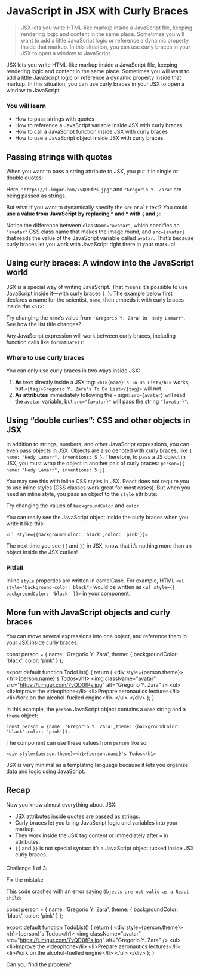 # JavaScript in JSX with Curly Braces

> JSX lets you write HTML-like markup inside a JavaScript file, keeping rendering logic and content in the same place. Sometimes you will want to add a little JavaScript logic or reference a dynamic property inside that markup. In this situation, you can use curly braces in your JSX to open a window to JavaScript.



JSX lets you write HTML-like markup inside a JavaScript file, keeping rendering logic and content in the same place. Sometimes you will want to add a little JavaScript logic or reference a dynamic property inside that markup. In this situation, you can use curly braces in your JSX to open a window to JavaScript.

### You will learn

*   How to pass strings with quotes
*   How to reference a JavaScript variable inside JSX with curly braces
*   How to call a JavaScript function inside JSX with curly braces
*   How to use a JavaScript object inside JSX with curly braces

## Passing strings with quotes[](#passing-strings-with-quotes "Link for Passing strings with quotes")

When you want to pass a string attribute to JSX, you put it in single or double quotes:

Here, `"https://i.imgur.com/7vQD0fPs.jpg"` and `"Gregorio Y. Zara"` are being passed as strings.

But what if you want to dynamically specify the `src` or `alt` text? You could **use a value from JavaScript by replacing `"` and `"` with `{` and `}`**:

Notice the difference between `className="avatar"`, which specifies an `"avatar"` CSS class name that makes the image round, and `src={avatar}` that reads the value of the JavaScript variable called `avatar`. That’s because curly braces let you work with JavaScript right there in your markup!

## Using curly braces: A window into the JavaScript world[](#using-curly-braces-a-window-into-the-javascript-world "Link for Using curly braces: A window into the JavaScript world")

JSX is a special way of writing JavaScript. That means it’s possible to use JavaScript inside it—with curly braces `{ }`. The example below first declares a name for the scientist, `name`, then embeds it with curly braces inside the `<h1>`:

Try changing the `name`’s value from `'Gregorio Y. Zara'` to `'Hedy Lamarr'`. See how the list title changes?

Any JavaScript expression will work between curly braces, including function calls like `formatDate()`:

### Where to use curly braces[](#where-to-use-curly-braces "Link for Where to use curly braces")

You can only use curly braces in two ways inside JSX:

1.  **As text** directly inside a JSX tag: `<h1>{name}'s To Do List</h1>` works, but `<{tag}>Gregorio Y. Zara's To Do List</{tag}>` will not.
2.  **As attributes** immediately following the `=` sign: `src={avatar}` will read the `avatar` variable, but `src="{avatar}"` will pass the string `"{avatar}"`.

## Using “double curlies”: CSS and other objects in JSX[](#using-double-curlies-css-and-other-objects-in-jsx "Link for Using “double curlies”: CSS and other objects in JSX")

In addition to strings, numbers, and other JavaScript expressions, you can even pass objects in JSX. Objects are also denoted with curly braces, like `{ name: "Hedy Lamarr", inventions: 5 }`. Therefore, to pass a JS object in JSX, you must wrap the object in another pair of curly braces: `person={{ name: "Hedy Lamarr", inventions: 5 }}`.

You may see this with inline CSS styles in JSX. React does not require you to use inline styles (CSS classes work great for most cases). But when you need an inline style, you pass an object to the `style` attribute:

Try changing the values of `backgroundColor` and `color`.

You can really see the JavaScript object inside the curly braces when you write it like this:

    <ul style={{backgroundColor: 'black',color: 'pink'}}>

The next time you see `{{` and `}}` in JSX, know that it’s nothing more than an object inside the JSX curlies!

### Pitfall

Inline `style` properties are written in camelCase. For example, HTML `<ul style="background-color: black">` would be written as `<ul style={{ backgroundColor: 'black' }}>` in your component.

## More fun with JavaScript objects and curly braces[](#more-fun-with-javascript-objects-and-curly-braces "Link for More fun with JavaScript objects and curly braces")

You can move several expressions into one object, and reference them in your JSX inside curly braces:

const person = {
  name: 'Gregorio Y. Zara',
  theme: {
    backgroundColor: 'black',
    color: 'pink'
  }
};

export default function TodoList() {
  return (
    <div style\={person.theme}\>
      <h1\>{person.name}'s Todos</h1\>
      <img
        className\="avatar"
        src\="https://i.imgur.com/7vQD0fPs.jpg"
        alt\="Gregorio Y. Zara"
      />
      <ul\>
        <li\>Improve the videophone</li\>
        <li\>Prepare aeronautics lectures</li\>
        <li\>Work on the alcohol-fuelled engine</li\>
      </ul\>
    </div\>
  );
}

In this example, the `person` JavaScript object contains a `name` string and a `theme` object:

    const person = {name: 'Gregorio Y. Zara',theme: {backgroundColor: 'black',color: 'pink'}};

The component can use these values from `person` like so:

    <div style={person.theme}><h1>{person.name}'s Todos</h1>

JSX is very minimal as a templating language because it lets you organize data and logic using JavaScript.

## Recap[](#recap "Link for Recap")

Now you know almost everything about JSX:

*   JSX attributes inside quotes are passed as strings.
*   Curly braces let you bring JavaScript logic and variables into your markup.
*   They work inside the JSX tag content or immediately after `=` in attributes.
*   `{{` and `}}` is not special syntax: it’s a JavaScript object tucked inside JSX curly braces.

#### 

Challenge 1 of 3:

Fix the mistake[](#fix-the-mistake "Link for this heading")

This code crashes with an error saying `Objects are not valid as a React child`:

const person = {
  name: 'Gregorio Y. Zara',
  theme: {
    backgroundColor: 'black',
    color: 'pink'
  }
};

export default function TodoList() {
  return (
    <div style\={person.theme}\>
      <h1\>{person}'s Todos</h1\>
      <img
        className\="avatar"
        src\="https://i.imgur.com/7vQD0fPs.jpg"
        alt\="Gregorio Y. Zara"
      />
      <ul\>
        <li\>Improve the videophone</li\>
        <li\>Prepare aeronautics lectures</li\>
        <li\>Work on the alcohol-fuelled engine</li\>
      </ul\>
    </div\>
  );
}

Can you find the problem?
